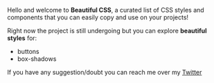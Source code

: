 Hello and welcome to **Beautiful CSS**, a curated list of CSS styles and components that you can easily copy and use on your projects!

Right now the project is still undergoing but you can explore **beautiful styles** for:

- buttons
- box-shadows

If you have any suggestion/doubt you can reach me over my [Twitter](https://twitter.com/HeyItzaMi)
